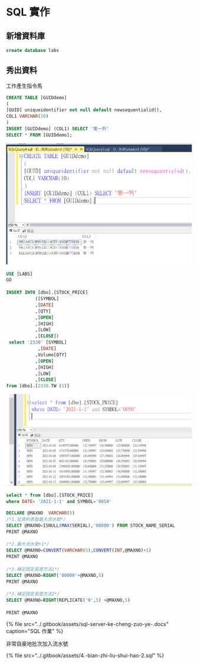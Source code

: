 # SQL 實作

## 新增資料庫

```sql
create database labs
```

## 秀出資料

工作產生指令馬

```sql
CREATE TABLE [GUIDdemo]
(
[GUID] uniqueidentifier not null default newsequentialid(),
COL1 VARCHAR(10)
)
INSERT [GUIDdemo] (COL1) SELECT '第一列'
SELECT * FROM [GUIDdemo];
```

![](../.gitbook/assets/image%20%2812%29.png)

```sql
USE [LABS]
GO

INSERT INTO [dbo].[STOCK_PRICE]
           ([SYMBOL]
           ,[DATE]
           ,[QTY]
           ,[OPEN]
           ,[HIGH]
           ,[LOW]
           ,[CLOSE])
 select '2330' [SYMBOL]
			,[DATE]
           ,Volume[QTY]
           ,[OPEN]
           ,[HIGH]
           ,[LOW]
           ,[CLOSE]
from [dbo].[2330.TW (1)]
```

![](../.gitbook/assets/image%20%2811%29.png)

```sql
select * from [dbo].[STOCK_PRICE]
where DATE> '2021-1-1' and SYMBOL='0050'
```

```sql
DECLARE @MAXNO	VARCHAR(5)
/*1.從資料表取最大流水號*/
SELECT @MAXNO=ISNULL(MAX(SERIAL),'00000') FROM STOCK_NAME_SERIAL
PRINT @MAXNO

/*2.最大流水號+1*/
SELECT @MAXNO=CONVERT(VARCHAR(5),CONVERT(INT,@MAXNO)+1)
PRINT @MAXNO

/*3.補足固定長度方法1*/
SELECT @MAXNO=RIGHT('00000'+@MAXNO,5)
PRINT @MAXNO

/*3.補足固定長度方法2*/
SELECT @MAXNO=RIGHT(REPLICATE('0',5) +@MAXNO,5)

PRINT @MAXNO
```

{% file src="../.gitbook/assets/sql-server-ke-cheng-zuo-ye-.docx" caption="SQL 作業" %}

非常自豪地批次加入流水號

{% file src="../.gitbook/assets/4.-bian-zhi-liu-shui-hao-2.sql" %}



